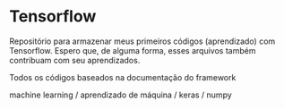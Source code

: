 # Tensorflow

Repositório para armazenar meus primeiros códigos (aprendizado) com Tensorflow. Espero que, de alguma forma, esses arquivos também contribuam com seu aprendizados.

Todos os códigos baseados na documentação do framework

machine learning / aprendizado de máquina / keras / numpy
